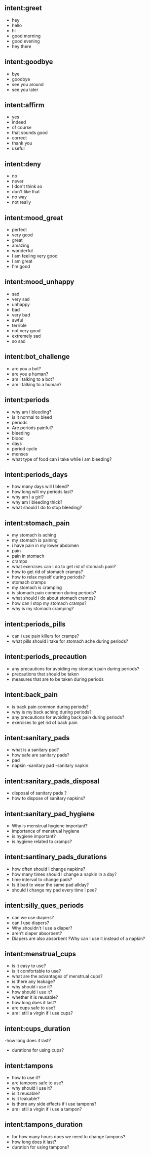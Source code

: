 ## intent:greet
- hey
- hello
- hi
- good morning
- good evening
- hey there

## intent:goodbye
- bye
- goodbye
- see you around
- see you later

## intent:affirm
- yes
- indeed
- of course
- that sounds good
- correct
- thank you
- useful

## intent:deny
- no
- never
- I don't think so
- don't like that
- no way
- not really

## intent:mood_great
- perfect
- very good
- great
- amazing
- wonderful
- I am feeling very good
- I am great
- I'm good

## intent:mood_unhappy
- sad
- very sad
- unhappy
- bad
- very bad
- awful
- terrible
- not very good
- extremely sad
- so sad

## intent:bot_challenge
- are you a bot?
- are you a human?
- am I talking to a bot?
- am I talking to a human?

## intent:periods
-  why am I bleeding? 
- is it normal to bleed 
- periods 
- Are periods painful?
- bleeding 
- blood 
- days 
- period cycle 
- menses
- what type of food can i take while i am bleeding?

## intent:periods_days
- how many days will I bleed?
- how long will my periods last?
-  why am I a girl?
- why am I bleeding thick?
- what should I do to stop bleeding?

## intent:stomach_pain
- my stomach is aching 
- my stomach is paining 
- i have pain in my lower abdomen 
- pain 
- pain in stomach
- cramps
- what exercises can I do to get rid of stomach pain?
- how to get rid of stomach cramps?
- how to relax myself during periods?
- stomach cramps 
- my stomach is cramping 
- is stomach pain common during periods?
- what should i do about stomach cramps?
- how can I stop my stomach cramps?
- why is my stomach cramping?

## intent:periods_pills
- can i use pain killers for cramps?  
- what pills should i take for stomach ache during periods?

## intent:periods_precaution
- any precautions for avoiding my stomach pain during periods?
- precautions that should be taken
- measures that are to be taken during periods

## intent:back_pain
- is back pain common during periods? 
- why is my back aching during periods? 
- any precautions for avoiding back pain during periods?
- exercises to get rid of back pain

## intent:sanitary_pads
- what is a sanitary pad?
- how safe are sanitary pads?
- pad
- napkin
-sanitary pad 
-sanitary napkin

## intent:sanitary_pads_disposal
- disposal of sanitary pads ?
- how to dispose of sanitary napkins?

## intent:sanitary_pad_hygiene
- Why is menstrual hygiene important?
- importance of menstrual hygiene
- is hygiene important?
- is hygiene related to cramps?

## intent:santinary_pads_durations
- how often should I change napkins?
- how many times should I change a napkin in a day?
- time interval to change pads?
- Is it bad to wear the same pad allday?
- should i change my pad every time I pee?

## intent:silly_ques_periods
- can we use diapers?
- can I use diapers?
- Why shouldn't I use a diaper?
- aren’t diaper absorbent?
- Diapers are also absorbent ?Why can I use it instead of a napkin?

## intent:menstrual_cups
- is it easy to use?
- is it comfortable to use?
- what are the advantages of menstrual cups?
- is there any leakage?
- why should i use it?
- how should i use it?
- whether it is reusable?
- how long does it last?
- are cups safe to use?
- am i still a virgin if i use cups?

## intent:cups_duration
-how long does it last?
- durations for using cups?

## intent:tampons
- how to use it?
- are tampons safe to use?
- why should i use it?
- is it reusable?
- is it leakable?
- is there any side effects if i use tampons?
- am i still a virgin if i use a tampon?

## intent:tampons_duration
- for how many hours does we need to change tampons?
- how long does it last?
- duration for using tampons?
